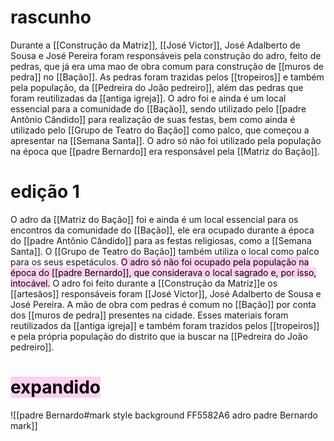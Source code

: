 # rascunho
Durante a [[Construção da Matriz]], [[José Victor]], José Adalberto de Sousa e José Pereira foram responsáveis pela construção do adro, feito de pedras, que já era uma mao de obra comum para construção de [[muros de pedra]] no [[Bação]]. As pedras foram trazidas pelos [[tropeiros]] e também pela população, da [[Pedreira do João pedreiro]], além das pedras que foram reutilizadas da [[antiga igreja]].
O adro foi e ainda é um local essencial para a comunidade do [[Bação]], sendo utilizado pelo [[padre Antônio Cândido]] para realização de suas festas, bem como ainda é utilizado pelo [[Grupo de Teatro do Bação]] como palco, que começou a apresentar na [[Semana Santa]]. O adro só não foi utilizado pela população na época que [[padre Bernardo]] era responsável pela [[Matriz do Bação]].

# edição 1

O adro da [[Matriz do Bação]] foi e ainda é um local essencial para os encontros da comunidade do [[Bação]], ele era ocupado durante a época do [[padre Antônio Cândido]] para as festas religiosas, como a [[Semana Santa]]. O [[Grupo de Teatro do Bação]] também utiliza o local como palco para os seus espetáculos. <mark style="background: #FFB8EBA6;">O adro só não foi ocupado pela população na época do [[padre Bernardo]], que considerava o local sagrado e, por isso, intocável.</mark> 
O adro foi feito durante a [[Construção da Matriz]]e os [[artesãos]] responsáveis foram [[José Victor]], José Adalberto de Sousa e José Pereira. A mão de obra com pedras é comum no [[Bação]] por conta dos [[muros de pedra]] presentes na cidade. Esses materiais foram reutilizados da [[antiga igreja]] e também foram trazidos pelos [[tropeiros]] e pela própria população do distrito que ia buscar na [[Pedreira do João pedreiro]]. 

# <mark style="background: #FFB8EBA6;">expandido</mark> 
![[padre Bernardo#mark style background FF5582A6 adro padre Bernardo mark]]
